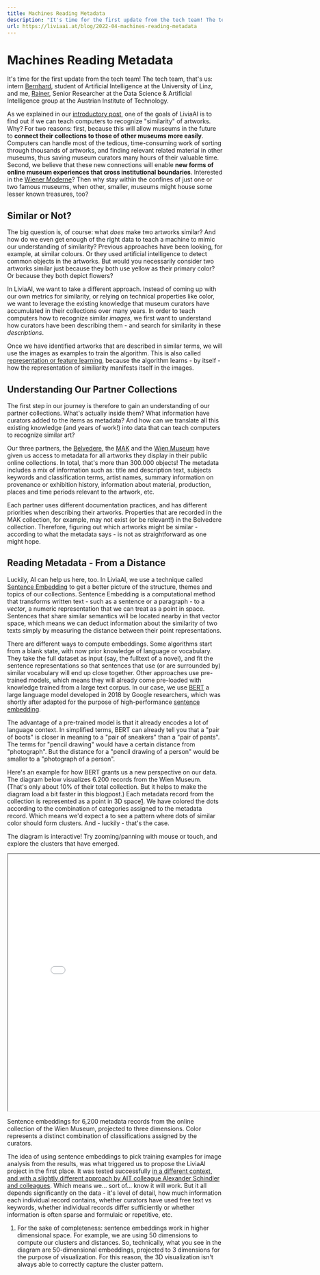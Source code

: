 ```yaml
---
title: Machines Reading Metadata
description: "It's time for the first update from the tech team! The tech team, that's us: intern Bernhard, student of Artificial Intelligence at the University of Linz, and me, Rainer, Senior Researcher at the Data Science & Artificial Intelligence group at the Austrian Institute of Technology."
url: https://liviaai.at/blog/2022-04-machines-reading-metadata
---
```


# Machines Reading Metadata

It's time for the first update from the tech team! The tech team, that's us: intern [Bernhard](#), student of Artificial Intelligence at the University of Linz, and me, [Rainer](#), Senior Researcher at the Data Science & Artificial Intelligence group at the Austrian Institute of Technology.

As we explained in our [introductory post](2022-04-hello-world), one of the goals of LiviaAI is to find out if we can teach computers to recognize "similarity" of artworks. Why? For two reasons: first, because this will allow museums in the future to __connect their collections to those of other museums more easily__. Computers can handle most of the tedious, time-consuming work of sorting through thousands of artworks, and finding relevant related material in other museums, thus saving museum curators many hours of their valuable time. Second, we believe that these new connections will enable __new forms of online museum experiences that cross institutional boundaries__. Interested in the [Wiener Moderne](https://en.wikipedia.org/wiki/Wiener_Moderne)? Then why stay within the confines of just one or two famous museums, when other, smaller, museums might house some lesser known treasures, too?

## Similar or Not?

The big question is, of course: what _does_ make two artworks similar? And how do we even get enough of the right data to teach a machine to mimic our understanding of similarity? Previous approaches have been looking, for example, at similar colours. Or they used artificial intelligence to detect common objects in the artworks. But would you necessarily consider two artworks similar just because they both use yellow as their primary color? Or because they both depict flowers?

In LiviaAI, we want to take a different approach. Instead of coming up with our own metrics for similarity, or relying on technical properties like color, we want to leverage the existing knowledge that museum curators have accumulated in their collections over many years. In order to teach computers how to recognize similar _images_, we first want to understand how curators have been describing them - and search for similarity in these _descriptions_.

Once we have identified artworks that are described in similar terms, we will use the images as examples to train the algorithm. This is also called [representation or feature learning](https://en.wikipedia.org/wiki/Feature_learning), because the algorithm learns - by itself - how the representation of similiarity manifests itself in the images.

## Understanding Our Partner Collections 

The first step in our journey is therefore to gain an understanding of our partner collections. What's actually inside them? What information have curators added to the items as metadata? And how can we translate all this existing knowledge (and years of work!) into data that can teach computers to recognize similar art?

Our three partners, the [Belvedere](https://www.belvedere.at/), the [MAK](https://www.mak.at) and the [Wien Museum](https://www.wienmuseum.at/) have given us access to metadata for all artworks they display in their public online collections. In total, that's more than 300.000 objects! The metadata includes a mix of information such as: title and description text, subjects keywords and classification terms, artist names, summary information on provenance or exhibition history, information about material, production, places and time periods relevant to the artwork, etc.

Each partner uses different documentation practices, and has different priorities when describing their artworks. Properties that are recorded in the MAK collection, for example, may not exist (or be relevant!) in the Belvedere collection. Therefore, figuring out which artworks might be similar - according to what the metadata says - is not as straightforward as one might hope.

## Reading Metadata - From a Distance

Luckily, AI can help us here, too. In LiviaAI, we use a technique called [Sentence Embedding](https://en.wikipedia.org/wiki/Sentence_embedding) to get a better picture of the structure, themes and topics of our collections. Sentence Embedding is a computational method that transforms written text - such as a sentence or a paragraph - to a _vector_, a numeric representation that we can treat as a point in space. Sentences that share similar semantics will be located nearby in that vector space, which means we can deduct information about the similarity of two texts simply by measuring the distance between their point representations. 

There are different ways to compute embeddings. Some algorithms start from a blank state, with now prior knowledge of language or vocabulary. They take the full dataset as input (say, the fulltext of a novel), and fit the sentence representations so that sentences that use (or are surrounded by) similar vocabulary will end up close together. Other approaches use pre-trained models, which means they will already come pre-loaded with knowledge trained from a large text corpus. In our case, we use [BERT](https://en.wikipedia.org/wiki/BERT_(language_model)) a large language model developed in 2018 by Google researchers, which was shortly after adapted for the purpose of high-performance [sentence embedding](https://arxiv.org/abs/1908.10084). 

The advantage of a pre-trained model is that it already encodes a lot of language context. In simplified terms, BERT can already tell you that a "pair of boots" is closer in meaning to a "pair of sneakers" than a "pair of pants". The terms for "pencil drawing" would have a certain distance from "photograph". But the distance for a "pencil drawing of a person" would be smaller to a "photograph of a person".

Here's an example for how BERT grants us a new perspective on our data. The diagram below visualizes 6.200 records from the Wien Museum. (That's only about 10% of their total collection. But it helps to make the diagram load a bit faster in this blogpost.) Each metadata record from the collection is represented as a point in 3D space<a class="footnote" href="#footnote-1">1</a>. We have colored the dots according to the combination of categories assigned to the metadata record. Which means we'd expect a to see a pattern where dots of similar color should form clusters. And - luckily - that's the case.

The diagram is interactive! Try zooming/panning with mouse or touch, and explore the clusters that have emerged. 

<iframe 
  src="/embeds/blog/2022-04/embeddings-example.html"
  style="width:800px; height:600px;">
</iframe>

<span class="image-caption centered"> Sentence embeddings for 6,200 metadata records from the online collection of the Wien Museum, projected to three dimensions. Color represents a distinct combination of classifications assigned by the curators.</span>


The idea of using sentence embeddings to pick training examples for image analysis from the results, was what triggered us to propose the LiviaAI project in the first place. It was tested successfully [in a different context, and with a slightly different approach by AIT colleague Alexander Schindler and colleagues](https://arxiv.org/pdf/2003.12265.pdf). Which means we... sort of... know it will work. But it all depends significantly on the data - it's level of detail, how much information each individual record contains, whether curators have used free text vs keywords, whether individual records differ sufficiently or whether information is often sparse and formulaic or repetitive, etc.

<ol class="footnotes">
  <li id="footnote-1">For the sake of completeness: sentence embeddings work in higher dimensional space. For example, we are using 50 dimensions to compute our clusters and distances. So, technically, what you see in the diagram are 50-dimensional embeddings, projected to 3 dimensions for the purpose of visualization. For this reason, the 3D visualization isn't always able to correctly capture the cluster pattern.</li>
</ol>



